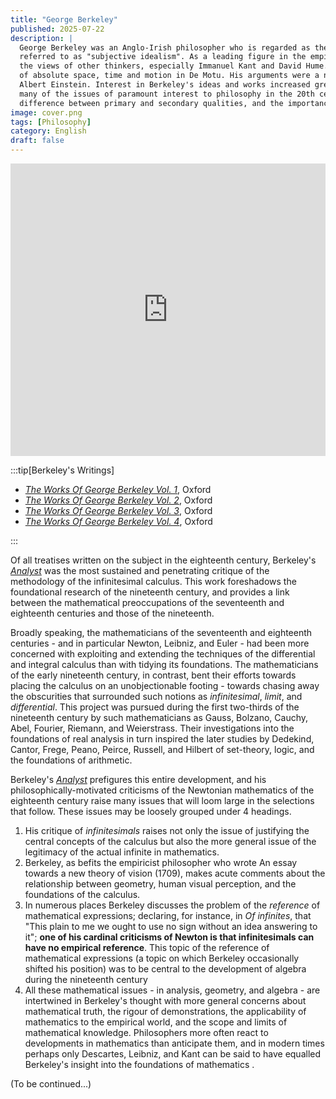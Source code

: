 ```yaml
---
title: "George Berkeley"
published: 2025-07-22
description: |
  George Berkeley was an Anglo-Irish philosopher who is regarded as the founder of "immaterialism", which was later
  referred to as "subjective idealism". As a leading figure in the empiricism movement, he had a profound influence on
  the views of other thinkers, especially Immanuel Kant and David Hume. Berkeley argued against Isaac Newton's doctrine
  of absolute space, time and motion in De Motu. His arguments were a notable precursor to those of Ernst Mach and
  Albert Einstein. Interest in Berkeley's ideas and works increased greatly after World War II because they tackled
  many of the issues of paramount interest to philosophy in the 20th century, such as the problems of perception, the
  difference between primary and secondary qualities, and the importance of language.
image: cover.png
tags: [Philosophy]
category: English
draft: false 
---
```


<iframe width="100%" height="468" src="https://www.youtube.com/embed/5C-s4JrymKM?start=279" title="Locke, Berkeley, & Empiricism: Crash Course Philosophy #6" frameborder="0" allow="accelerometer; autoplay; clipboard-write; encrypted-media; gyroscope; picture-in-picture; web-share" allowfullscreen></iframe>

:::tip[Berkeley's Writings]

- _[The Works Of George Berkeley Vol. 1]_, Oxford
- _[The Works Of George Berkeley Vol. 2]_, Oxford
- _[The Works Of George Berkeley Vol. 3]_, Oxford
- _[The Works Of George Berkeley Vol. 4]_, Oxford

:::

Of all treatises written on the subject in the eighteenth century, Berkeley's
[_Analyst_][The Works Of George Berkeley Vol. 3] was the most sustained and penetrating critique of the methodology of
the infinitesimal calculus. This work foreshadows the foundational research of the nineteenth century, and provides a
link between the mathematical preoccupations of the seventeenth and eighteenth centuries and those of the nineteenth.

Broadly speaking, the mathematicians of the seventeenth and eighteenth centuries - and in particular Newton, Leibniz,
and Euler - had been more concerned with exploiting and extending the techniques of the differential and integral
calculus than with tidying its foundations. The mathematicians of the early nineteenth century, in contrast, bent their
efforts towards placing the calculus on an unobjectionable footing - towards chasing away the obscurities that
surrounded such notions as _infinitesimal_, _limit_, and _differential_. This project was pursued during the first
two-thirds of the nineteenth century by such mathematicians as Gauss, Bolzano, Cauchy, Abel, Fourier, Riemann, and
Weierstrass. Their investigations into the foundations of real analysis in turn inspired the later studies by Dedekind,
Cantor, Frege, Peano, Peirce, Russell, and Hilbert of set-theory, logic, and the foundations of arithmetic.

Berkeley's [_Analyst_][The Works Of George Berkeley Vol. 3] prefigures this entire development, and his
philosophically-motivated criticisms of the Newtonian mathematics of the eighteenth century raise many issues that will
loom large in the selections that follow. These issues may be loosely grouped under 4 headings.

1. His critique of _infinitesimals_ raises not only the issue of justifying the central concepts of the calculus but 
   also the more general issue of the legitimacy of the actual infinite in mathematics.
2. Berkeley, as befits the empiricist philosopher who wrote An essay towards a new theory of vision (1709), makes acute
   comments about the relationship between geometry, human visual perception, and the foundations of the calculus.
3. In numerous places Berkeley discusses the problem of the _reference_ of mathematical expressions; declaring, for
   instance, in _Of infinites_, that "This plain to me we ought to use no sign without an idea answering to it"; __one
   of his cardinal criticisms of Newton is that infinitesimals can have no empirical reference__. This topic of the
   reference of mathematical expressions (a topic on which Berkeley occasionally shifted his position) was to be central
   to the development of algebra during the nineteenth century
4. All these mathematical issues - in analysis, geometry, and algebra - are intertwined in Berkeley's thought with more
   general concerns about mathematical truth, the rigour of demonstrations, the applicability of mathematics to the
   empirical world, and the scope and limits of mathematical knowledge. Philosophers more often react to developments in
   mathematics than anticipate them, and in modern times perhaps only Descartes, Leibniz, and Kant can be said to have
   equalled Berkeley's insight into the foundations of mathematics .

(To be continued...)

[The Works Of George Berkeley Vol. 1]: https://archive.org/details/worksofgeorgeber01berk_0
[The Works Of George Berkeley Vol. 2]: https://archive.org/details/worksofgeorgeber02berk_0
[The Works Of George Berkeley Vol. 3]: https://archive.org/details/worksofgeorgeber03berk_0
[The Works Of George Berkeley Vol. 4]: https://archive.org/details/worksofgeorgeber04berk_0
